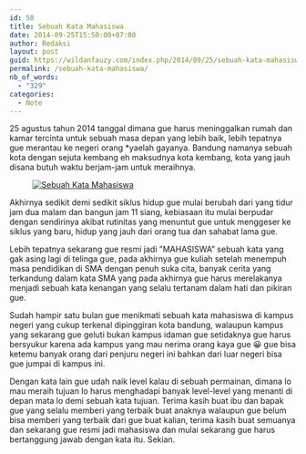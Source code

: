 ```yaml
---
id: 58
title: Sebuah Kata Mahasiswa
date: 2014-09-25T15:50:00+07:00
author: Redaksi
layout: post
guid: https://wildanfauzy.com/index.php/2014/09/25/sebuah-kata-mahasiswa/
permalink: /sebuah-kata-mahasiswa/
nb_of_words:
  - "329"
categories:
  - Note
---
```

25 agustus tahun 2014 tanggal dimana gue harus meninggalkan rumah dan kamar tercinta untuk sebuah masa depan yang lebih baik, lebih tepatnya gue merantau ke negeri orang *yaelah gayanya. Bandung namanya sebuah kota dengan sejuta kembang eh maksudnya kota kembang, kota yang jauh disana butuh waktu berjam-jam untuk meraihnya.<figure class="wp-block-image size-large">

[<img src="https://wildanfauzyart.files.wordpress.com/2014/09/3cfdb-aa92b-maba.png?w=768" alt="Sebuah Kata Mahasiswa" title="Sebuah Kata Mahasiswa" data-recalc-dims="1" />](https://wildanfauzyart.files.wordpress.com/2014/09/3cfdb-aa92b-maba.png?w=768)</figure> 

Akhirnya sedikit demi sedikit siklus hidup gue mulai berubah dari yang tidur jam dua malam dan bangun jam 11 siang, kebiasaan itu mulai berpudar dengan sendirinya akibat rutinitas yang menuntut gue untuk menggeser ke siklus yang baru, hidup yang jauh dari orang tua dan sahabat lama gue.

Lebih tepatnya sekarang gue resmi jadi ”MAHASISWA” sebuah kata yang gak asing lagi di telinga gue, pada akhirnya gue kuliah setelah menempuh masa pendidikan di SMA dengan penuh suka cita, banyak cerita yang terkandung dalam kata SMA yang pada akhirnya gue harus merelakanya menjadi sebuah kata kenangan yang selalu tertanam dalam hati dan pikiran gue.

Sudah hampir satu bulan gue menikmati sebuah kata mahasiswa di kampus negeri yang cukup terkenal dipinggiran kota bandung, walaupun kampus yang sekarang gue geluti bukan kampus idaman gue setidaknya gue harus bersyukur karena ada kampus yang mau nerima orang kaya gue 😀 gue bisa ketemu banyak orang dari penjuru negeri ini bahkan dari luar negeri bisa gue jumpai di kampus ini.

Dengan kata lain gue udah naik level kalau di sebuah permainan, dimana lo mau meraih tujuan lo harus menghadapi banyak level-level yang menanti di depan mata lo demi sebuah kata tujuan. Terima kasih buat ibu dan bapak gue yang selalu memberi yang terbaik buat anaknya walaupun gue belum bisa memberi yang terbaik dari gue buat kalian, terima kasih buat semuanya dan sekarang gue resmi jadi mahasiswa dan mulai sekarang gue harus bertanggung jawab dengan kata itu. Sekian.